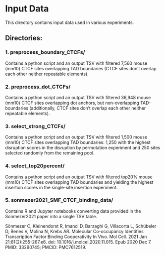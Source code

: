 # Input Data

This directory contains input data used in various experiments.

## Directories:

### 1. preprocess_boundary_CTCFs/
Contains a python script and an output TSV with filtered 7,560 mouse (mm10) CTCF sites overlapping TAD boundaries (CTCF sites don’t overlap each other neither repeatable elements).

### 2. preprocess_dot_CTCFs/
Contains a python script and an output TSV with filtered 36,948 mouse (mm10) CTCF sites overlapping dot anchors, but non-overlapping TAD-boundaries (additionally, CTCF sites don’t overlap each other neither repeatable elements).

### 3. select_strong_CTCFs/
Contains a python script and an output TSV with filtered 1,500 mouse (mm10) CTCF sites overlapping TAD boundaries: 1,250 with the highest disruption scores in the disruption by permutation experiment and 250 sites selected randomly from the remaining pool.

### 4. select_top20percent/
Contains a python script and an output TSV with filtered top20% mouse (mm10) CTCF sites overlapping TAD boundaries and yielding the highest insertion scores in the single-site insertion experiment.

### 5. sonmezer2021_SMF_CTCF_binding_data/
Contains R and Jupyter notebooks converting data provided in the Sonmezer2021 paper into a single TSV table.

Sönmezer C, Kleinendorst R, Imanci D, Barzaghi G, Villacorta L, Schübeler D, Benes V, Molina N, Krebs AR. Molecular Co-occupancy Identifies Transcription Factor Binding Cooperativity In Vivo. Mol Cell. 2021 Jan 21;81(2):255-267.e6. doi: 10.1016/j.molcel.2020.11.015. Epub 2020 Dec 7. PMID: 33290745; PMCID: PMC7612519.